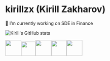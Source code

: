 # kirillzx (Kirill Zakharov)

🔭 I’m currently working on SDE in Finance

![Kirill's GitHub stats](https://github-readme-stats.vercel.app/api?username=kirillzx&show_icons=true&theme=swift&include_all_commits=true&count_private=true)


<img width=50px src='https://cdn.jsdelivr.net/gh/devicons/devicon/icons/python/python-original-wordmark.svg'><img width=45px src='https://upload.wikimedia.org/wikipedia/commons/2/20/Mathematica_Logo.svg'><img width=50px src='https://cdn.jsdelivr.net/gh/devicons/devicon/icons/latex/latex-original.svg'><img width=48px src='https://cdn.jsdelivr.net/gh/devicons/devicon/icons/github/github-original-wordmark.svg'><img width=50px src='https://cdn.jsdelivr.net/gh/devicons/devicon/icons/mysql/mysql-original-wordmark.svg'>
